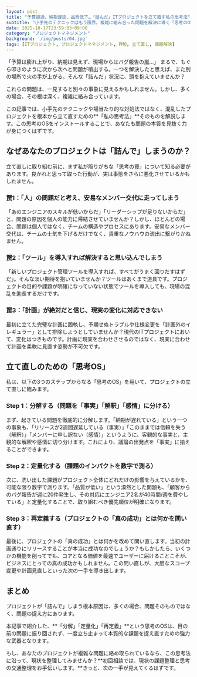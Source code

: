 ```yaml
---
layout: post
title: "予算超過、納期遅延、品質低下…「詰んだ」ITプロジェクトを立て直す私の思考法"
subtitle: "小手先のテクニックはもう限界。複雑に絡み合った問題を解決に導く「思考のOS」とは"
date: 2025-10-17T23:59:03+09:00
category: "プロジェクトマネジメント"
background: '/img/posts/04.jpg'
tags: [ITプロジェクト, プロジェクトマネジメント, PMO, 立て直し, 課題解決]
---
```


「予算は膨れ上がり、納期は見えず、現場からはバグ報告の嵐…」
まるで、もぐら叩きのように次から次へと問題が噴出する。一つを解決したと思えば、また別の場所で火の手が上がる。そんな「詰んだ」状況に、頭を抱えていませんか？

これらの問題は、一見すると別々の事象に見えるかもしれません。しかし、多くの場合、その根は深く、複雑に絡み合っています。

この記事では、小手先のテクニックや場当たり的な対処法ではなく、混乱したプロジェクトを根本から立て直すための**「私の思考法」**そのものを解説します。この思考のOSをインストールすることで、あなたも問題の本質を見抜く力が身につくはずです。

## なぜあなたのプロジェクトは「詰んで」しまうのか？

立て直しに取り組む前に、まず私が陥りがちな「思考の罠」について知る必要があります。良かれと思って取った行動が、実は事態をさらに悪化させているかもしれません。

### 罠1：「人」の問題だと考え、安易なメンバー交代に走ってしまう

「あのエンジニアのスキルが低いからだ」「リーダーシップが足りないからだ」と、問題の原因を個人の能力に帰結させていませんか？しかし、ほとんどの場合、問題は個人ではなく、チームの構造やプロセスにあります。安易なメンバー交代は、チームの士気を下げるだけでなく、貴重なノウハウの流出に繋がりかねません。

### 罠2：「ツール」を導入すれば解決すると思い込んでしまう

「新しいプロジェクト管理ツールを導入すれば、すべてがうまく回りだすはずだ」。そんな淡い期待を抱いていませんか？ツールはあくまで道具です。プロジェクトの目的や課題が明確になっていない状態でツールを導入しても、現場の混乱を助長するだけです。

### 罠3：「計画」が絶対だと信じ、現実の変化に対応できない

最初に立てた完璧な計画に固執し、予期せぬトラブルや仕様変更を「計画外のイレギュラー」として排除しようとしていませんか？現代のITプロジェクトにおいて、変化はつきものです。計画に現実を合わせさせるのではなく、現実に合わせて計画を柔軟に見直す姿勢が不可欠です。

## 立て直しのための「思考OS」

私は、以下の3つのステップからなる「思考のOS」を用いて、プロジェクトの立て直しに臨みます。

### Step 1：分解する（問題を「事実」「解釈」「感情」に分ける）

まず、起きている問題を徹底的に分解します。「納期が遅れている」という一つの事象も、「リリースが2週間遅延している（事実）」「このままでは信頼を失う（解釈）」「メンバーに申し訳ない（感情）」というように、客観的な事実と、主観的な解釈や感情に切り分けます。これにより、議論の出発点を「事実」に揃えることができます。

### Step 2：定量化する（課題のインパクトを数字で測る）

次に、洗い出した課題がプロジェクト全体にどれだけの影響を与えているかを、可能な限り数字で測ります。「品質が低い」という漠然とした問題も、「顧客からのバグ報告が週に20件発生し、その対応にエンジニア2名が40時間/週を費やしている」と定量化することで、取り組むべき優先順位が明確になります。

### Step 3：再定義する（プロジェクトの「真の成功」とは何かを問い直す）

最後に、プロジェクトの「真の成功」とは何かを改めて問い直します。当初の計画通りにリリースすることが本当に成功なのでしょうか？もしかしたら、いくつかの機能を削ってでも、コアとなる価値を最速でユーザーに届けることこそが、ビジネスにとっての真の成功かもしれません。この問い直しが、大胆なスコープ変更や計画見直しといった次の一手を導き出します。


## まとめ

プロジェクトが「詰んで」しまう根本原因は、多くの場合、問題そのものではなく、問題の捉え方にあります。

本記事で紹介した、**「分解」「定量化」「再定義」**という思考のOSは、目の前の問題に振り回されず、一度立ち止まって本質的な課題を捉え直すための強力な武器となります。

もし、あなたのプロジェクトが複雑な問題に絡め取られているなら、この思考法に沿って、現状を整理してみませんか？**初回相談では、現状の課題整理と思考の交通整理をお手伝いします。**きっと、次の一手が見えてくるはずです。
